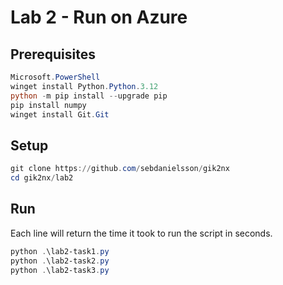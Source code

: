 # Lab 2 - Run on Azure

## Prerequisites

```powershell
Microsoft.PowerShell
winget install Python.Python.3.12
python -m pip install --upgrade pip
pip install numpy
winget install Git.Git
```

## Setup

```powershell
git clone https://github.com/sebdanielsson/gik2nx
cd gik2nx/lab2
```

## Run

Each line will return the time it took to run the script in seconds.

```powershell
python .\lab2-task1.py
python .\lab2-task2.py
python .\lab2-task3.py
```
